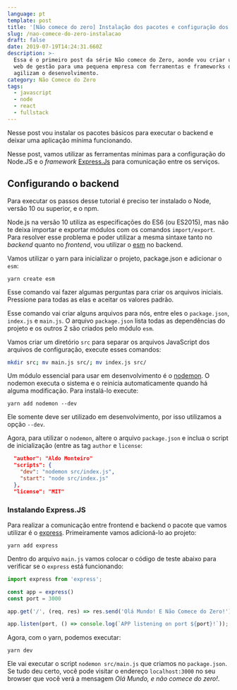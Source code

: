 ```yaml
---
language: pt
template: post
title: '[Não comece do zero] Instalação dos pacotes e configuração dos ambientes'
slug: /nao-comece-do-zero-instalacao
draft: false
date: 2019-07-19T14:24:31.660Z
description: >-
  Essa é o primeiro post da série Não comece do Zero, aonde vou criar um sistema
  web de gestão para uma pequena empresa com ferramentas e frameworks que
  agilizam o desenvolvimento.
category: Não Comece do Zero
tags:
  - javascript
  - node
  - react
  - fullstack
---
```

Nesse post vou instalar os pacotes básicos para executar o backend e deixar uma aplicação mínima funcionando.

Nesse post, vamos utilizar as ferramentas mínimas para a configuração do Node.JS e o *framework* [Express.Js](https://www.expressjs.com) para comunicação entre os serviços.

## Configurando o backend

Para executar os passos desse tutorial é preciso ter instalado o Node, versão 10 ou superior, e o npm.

Node.js na versão 10 utiliza as especificações do ES6 (ou ES2015), mas não te deixa importar e exportar módulos com os comandos `import/export`. Para resolver esse problema e poder utilizar a mesma sintaxe tanto no *backend* quanto no *frontend*, vou utilizar o [esm](https://github.com/standard-things/esm) no backend.

Vamos utilizar o yarn para inicializar o projeto, package.json e adicionar o `esm`:

```
yarn create esm
```

Esse comando vai fazer algumas perguntas para criar os arquivos iniciais. Pressione <Enter> para todas as elas e aceitar os valores padrão.

Esse comando vai criar alguns arquivos para nós, entre eles o `package.json`, `index.js` e `main.js`. O arquivo `package.json` lista todas as dependências do projeto e os outros 2 são criados pelo módulo `esm`.

Vamos criar um diretório `src` para separar os arquivos JavaScript dos arquivos de configuração, execute esses comandos:

```sh
mkdir src; mv main.js src/; mv index.js src/
```

Um módulo essencial para usar em desenvolvimento é o [nodemon](https://nodemon.io/). O nodemon executa o sistema e o reinicia automaticamente quando há alguma modificação. Para instalá-lo execute:

```
yarn add nodemon --dev
```

Ele somente deve ser utilizado em desenvolvimento, por isso utilizamos a opção `--dev`.

Agora, para utilizar o `nodemon`, altere o arquivo `package.json` e inclua o script de inicialização (entre as tag `author` e `license`:

```json
  "author": "Aldo Monteiro"  
  "scripts": {
    "dev": "nodemon src/index.js",
    "start": "node src/index.js"
  },
  "license": "MIT"
```

### Instalando Express.JS

Para realizar a comunicação entre frontend e backend o pacote que vamos utilizar é o [express](https://expressjs.com). Primeiramente vamos adicioná-lo ao projeto:

```
yarn add express
```

Dentro do arquivo `main.js` vamos colocar o código de teste abaixo para verificar se o `express` está funcionando:

```js
import express from 'express';

const app = express()
const port = 3000

app.get('/', (req, res) => res.send('Olá Mundo! E Não Comece do Zero!'))

app.listen(port, () => console.log(`APP listening on port ${port}!`));
```

Agora, com o yarn, podemos executar:

````
yarn dev
````

Ele vai executar o script `nodemon src/main.js` que criamos no `package.json`. Se tudo deu certo, você pode visitar o endereço `localhost:3000` no seu browser que você verá a mensagem *Olá Mundo, e não comece do zero!*.

